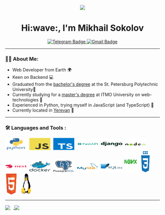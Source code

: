 <div id="header" align="center">
  <img src="https://media.giphy.com/media/VJwlRUJ91QvM58zdLk/giphy.gif" width="150"/>
</div>

<h1 align="center">Hi:wave:, I'm Mikhail Sokolov</h1>

<div id="badges" align="center">
  <a href="https://t.me/lmikhailsokolovl">
    <img src="https://img.shields.io/badge/Telegram-blue?logo=telegram&logoColor=white&style=for-the-badge" alt="Telegram Badge" width="200"/>
  </a>
  <a href="mailto:lmikhailsokolovl@gmail.com">
    <img src="https://img.shields.io/badge/Gmail-red?logo=gmail&logoColor=white&style=for-the-badge" alt="Gmail Badge" width="153"/>
  </a>
</div>

---

### :man_technologist: About Me:
- Web Developer from Earth 🌍
- Keen on Backend 💻
- Graduated from the <a href="https://iets.spbstu.ru/edu/13.03.03/13.03.03_02/">bachelor's degree</a> at the St. Petersburg Polytechnic University🎊
- Currently studying for a <a href="https://abit.itmo.ru/program/15852">master's degree</a> at ITMO University on web-technologies 🔮
- Experienced in Python, trying myself in JavaScript (and TypeScript) 🚀
- Currently located in <a href="https://goo.gl/maps/Ycy9oJyNHrk3YZR28">Yerevan</a> 🗻

---

### :hammer_and_wrench: Languages and Tools :
<div>
  <img src="https://github.com/devicons/devicon/blob/master/icons/python/python-original-wordmark.svg" title="Python" alt="Python" width="70" height="40"/>&nbsp;
  <img src="https://github.com/devicons/devicon/blob/master/icons/javascript/javascript-original.svg" title="JavaScript" alt="JavaScript" width="70" height="40"/>&nbsp;
  <img src="https://github.com/devicons/devicon/blob/master/icons/typescript/typescript-original.svg" title="TypeScript" alt="TypeScript" width="70" height="40"/>&nbsp;
  <img src="https://github.com/devicons/devicon/blob/master/icons/fastapi/fastapi-plain-wordmark.svg" title="FastAPI" alt="FastAPI" width="70" height="40"/>&nbsp;
  <img src="https://github.com/devicons/devicon/blob/master/icons/django/django-plain-wordmark.svg" title="Django" alt="Django" width="70" height="40"/>&nbsp;
  <img src="https://github.com/devicons/devicon/blob/master/icons/nodejs/nodejs-original-wordmark.svg" title="Node.js" alt="Node.js" width="70" height="40"/>&nbsp;
  <img src="https://github.com/devicons/devicon/blob/master/icons/nestjs/nestjs-plain-wordmark.svg" title="Nest.js" alt="Nest.js" width="70" height="40"/>&nbsp;
  <img src="https://github.com/devicons/devicon/blob/master/icons/docker/docker-original-wordmark.svg" title="Docker" alt="Docker" width="70" height="40"/>&nbsp;
  <img src="https://github.com/devicons/devicon/blob/master/icons/postgresql/postgresql-original-wordmark.svg" title="PostgreSQL"  alt="PostgreSQL" width="70" height="40"/>&nbsp;
  <img src="https://github.com/devicons/devicon/blob/master/icons/mysql/mysql-original-wordmark.svg" title="MySQL"  alt="SQLite" width="70" height="40"/>&nbsp;
  <img src="https://github.com/devicons/devicon/blob/master/icons/sqlite/sqlite-original-wordmark.svg" title="SQLite"  alt="SQLite" width="70" height="40"/>&nbsp;
  <img src="https://github.com/devicons/devicon/blob/master/icons/nginx/nginx-original.svg" title="NGINX"  alt="NGINX" width="40" height="70"/>&nbsp;
  <img src="https://github.com/devicons/devicon/blob/master/icons/css3/css3-plain-wordmark.svg"  title="CSS3" alt="CSS" width="40" height="70"/>&nbsp;
  <img src="https://github.com/devicons/devicon/blob/master/icons/html5/html5-original.svg" title="HTML5" alt="HTML" width="40" height="70"/>&nbsp;
  <img src="https://github.com/devicons/devicon/blob/master/icons/linux/linux-original.svg" title="Linux" alt="Linux" width="40" height="70"/>&nbsp;
</div>

---

<div>
<a href="https://github-readme-stats.vercel.app/api?username=madpenguinw&hide=contribs&show_icons=true&theme=tokyonight">
  <img  align="center" height="130" style="margin-right: 10px" src="https://github-readme-stats.vercel.app/api?username=madpenguinw&hide=contribs&show_icons=true&theme=tokyonight" />
</a>
<a href="https://github-readme-stats.vercel.app/api/top-langs/?username=madpenguinw&langs_count=4&layout=compact&theme=tokyonight">
  <img align="center" height="130" src="https://github-readme-stats.vercel.app/api/top-langs/?username=madpenguinw&langs_count=4&layout=compact&theme=tokyonight" />
</a>
</div>
